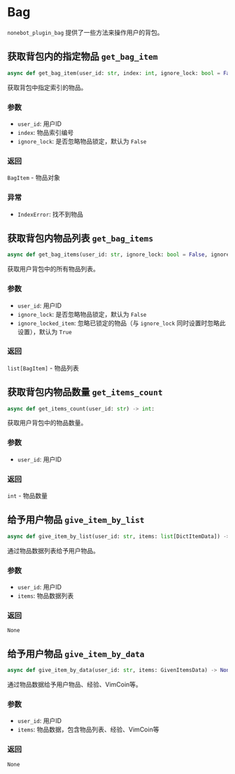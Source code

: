 # Bag

`nonebot_plugin_bag` 提供了一些方法来操作用户的背包。

## 获取背包内的指定物品 `get_bag_item`

```python
async def get_bag_item(user_id: str, index: int, ignore_lock: bool = False) -> BagItem:
```

获取背包中指定索引的物品。

### 参数

- `user_id`: 用户ID
- `index`: 物品索引编号
- `ignore_lock`: 是否忽略物品锁定，默认为 `False`

### 返回

`BagItem` - 物品对象

### 异常

- `IndexError`: 找不到物品

## 获取背包内物品列表 `get_bag_items`

```python
async def get_bag_items(user_id: str, ignore_lock: bool = False, ignore_locked_item: bool = True) -> list[BagItem]:
```

获取用户背包中的所有物品列表。

### 参数

- `user_id`: 用户ID
- `ignore_lock`: 是否忽略物品锁定，默认为 `False`
- `ignore_locked_item`: 忽略已锁定的物品（与 `ignore_lock` 同时设置时忽略此设置），默认为 `True`

### 返回

`list[BagItem]` - 物品列表

## 获取背包内物品数量 `get_items_count`

```python
async def get_items_count(user_id: str) -> int:
```

获取用户背包中的物品数量。

### 参数

- `user_id`: 用户ID

### 返回

`int` - 物品数量

## 给予用户物品 `give_item_by_list`

```python
async def give_item_by_list(user_id: str, items: list[DictItemData]) -> None:
```

通过物品数据列表给予用户物品。

### 参数

- `user_id`: 用户ID
- `items`: 物品数据列表

### 返回

`None`

## 给予用户物品 `give_item_by_data`

```python
async def give_item_by_data(user_id: str, items: GivenItemsData) -> None:
```

通过物品数据给予用户物品、经验、VimCoin等。

### 参数

- `user_id`: 用户ID
- `items`: 物品数据，包含物品列表、经验、VimCoin等

### 返回

`None`